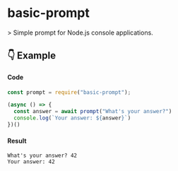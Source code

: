 # basic-prompt

\> Simple prompt for Node.js console applications.

## 👇 Example

#### Code

```javascript
const prompt = require("basic-prompt");

(async () => {
  const answer = await prompt("What's your answer?")
  console.log(`Your answer: ${answer}`)
})()
```

#### Result

```
What's your answer? 42
Your answer: 42
```
